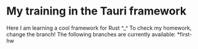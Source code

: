 # My training in the Tauri framework
Here I am learning a cool framework for Rust ^_^
To check my homework, change the branch!
The following branches are currently available:
*first-hw

